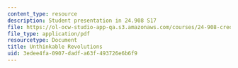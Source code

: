 ```yaml
---
content_type: resource
description: Student presentation in 24.908 S17
file: https://ol-ocw-studio-app-qa.s3.amazonaws.com/courses/24-908-creole-languages-and-caribbean-identities-spring-2017/3edee4fa0907dadfa63f493726e6b6f9_MIT24_908s17_UnthinkableRevolutions.pdf
file_type: application/pdf
resourcetype: Document
title: Unthinkable Revolutions
uid: 3edee4fa-0907-dadf-a63f-493726e6b6f9
---
```

